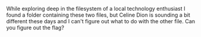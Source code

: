 While exploring deep in the filesystem of a local technology enthusiast I found a folder containing these two files, but Celine Dion is sounding a bit different these days and I can't figure out what to do with the other file. Can you figure out the flag?